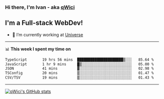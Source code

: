 ### Hi there, I'm Ivan - aka [qWici][website]

## I'm a Full-stack WebDev!
- 🔭 I’m currently working at [Universe][universe]

---

📊 **This week I spent my time on**
<!--START_SECTION:waka-->

```txt
TypeScript       19 hrs 56 mins  █████████████████████▒░░░   85.64 %
JavaScript       1 hr 9 mins     █▒░░░░░░░░░░░░░░░░░░░░░░░   05.00 %
JSON             41 mins         ▓░░░░░░░░░░░░░░░░░░░░░░░░   02.98 %
TSConfig         20 mins         ▒░░░░░░░░░░░░░░░░░░░░░░░░   01.47 %
CSV/TSV          19 mins         ▒░░░░░░░░░░░░░░░░░░░░░░░░   01.43 %
```

<!--END_SECTION:waka-->

---

[![qWici's GitHub stats](https://github-readme-stats.vercel.app/api?username=qWici)](https://github.com/qWici/github-readme-stats)

[website]: https://devkucher.com
[twitter]: https://twitter.com/KucherDev
[linkedin]: https://www.linkedin.com/in/ivankucher
[universe]: https://universeapps.limited
